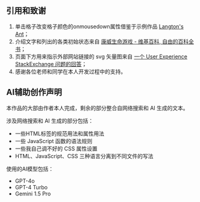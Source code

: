 ## 引用和致谢

1. 单击格子改变格子颜色的onmousedown属性借鉴于示例作品 [Langton's Ant](https://teacher.solid.things.ac.cn:7243/public/web/Langton's_Ant.html)；
2. 介绍文字和列出的各类初始状态来自 [康威生命游戏 - 维基百科, 自由的百科全书](https://zh.wikipedia.org/w/index.php?title=%E5%BA%B7%E5%A8%81%E7%94%9F%E5%91%BD%E6%B8%B8%E6%88%8F&oldid=80386560)；
3. 页面下方用来指示外部网站链接的 svg 矢量图来自 [一个 User Experience StackExchange 问题的回答](https://ux.stackexchange.com/a/136689)；
4. 感谢各位老师和同学在本人开发过程中的支持。

## AI辅助创作声明

本作品的大部由作者本人完成，剩余的部分整合自网络搜索和 AI 生成的文本。

涉及网络搜索和 AI 生成的部分包括：
- 一些HTML标签的规范用法和属性用法
- 一些 JavaScript 函数的语法规则
- 一些我自己调不好的 CSS 属性设置
- HTML、JavaScript、CSS 三种语言分离到不同文件的写法

使用的AI模型包括：
- GPT-4o
- GPT-4 Turbo
- Gemini 1.5 Pro
